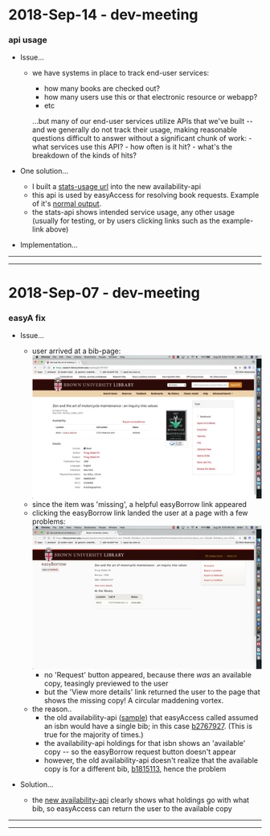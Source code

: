 2018-Sep-14 - dev-meeting
=========================

### api usage

- Issue...
    - we have systems in place to track end-user services:
        - how many books are checked out?
        - how many users use this or that electronic resource or webapp?
        - etc

        ...but many of our end-user services utilize APIs that we've built -- and we generally do not track their usage, making reasonable questions difficult to answer without a significant chunk of work:
            - what services use this API?
            - how often is it hit?
            - what's the breakdown of the kinds of hits?

- One solution...
    - I built a [stats-usage url](https://library.brown.edu/availability_api/v1_stats/?start_date=2018-09-01&end_date=2018-09-30) into the new availability-api
    - this api is used by easyAccess for resolving book requests. Example of it's [normal output](https://library.brown.edu/availability_api/v1/isbn/0688002307/).
    - the stats-api shows intended service usage, any other usage (usually for testing, or by users clicking links such as the example-link above)

- Implementation...

---
---


2018-Sep-07 - dev-meeting
=========================

### easyA fix

- Issue...
    - user arrived at a bib-page: ![josiah-bib-page](img_2018-08_a_josiah_to_ezb.png "josiah-bib-page")
    - since the item was 'missing', a helpful easyBorrow link appeared
    - clicking the easyBorrow link landed the user at a page with a few problems: ![ezb-page](img_2018-08_b_ezb.png "ezb-page")
        - no 'Request' button appeared, because there _was_ an available copy, teasingly previewed to the user
        - but the 'View more details' link returned the user to the page that shows the missing copy! A circular maddening vortex.
    - the reason..
        - the old availability-api ([sample](./old_availability_api_result.json)) that easyAccess called assumed an isbn would have a single bib; in this case [b2767927](https://search.library.brown.edu/catalog/b2767927). (This is true for the majority of times.)
        - the availability-api holdings for that isbn shows an 'available' copy -- so the easyBorrow request button doesn't appear
        - however, the old availability-api doesn't realize that the available copy is for a different bib, [b1815113](https://search.library.brown.edu/catalog/b1815113), hence the problem

- Solution...
    - the [new availability-api](https://library.brown.edu/availability_api/v1/isbn/0688002307/) clearly shows what holdings go with what bib, so easyAccess can return the user to the available copy

---
---
